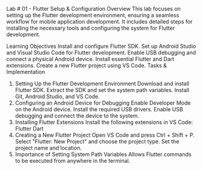 Lab # 01 - Flutter Setup & Configuration
Overview
This lab focuses on setting up the Flutter development environment, ensuring a seamless workflow for mobile application development. It includes detailed steps for installing the necessary tools and configuring the system for Flutter development.

Learning Objectives
Install and configure Flutter SDK.
Set up Android Studio and Visual Studio Code for Flutter development.
Enable USB debugging and connect a physical Android device.
Install essential Flutter and Dart extensions.
Create a new Flutter project using VS Code.
Tasks & Implementation
1. Setting Up the Flutter Development Environment
Download and install Flutter SDK.
Extract the SDK and set the system path variables.
Install Git, Android Studio, and VS Code.
2. Configuring an Android Device for Debugging
Enable Developer Mode on the Android device.
Install the required USB drivers.
Enable USB debugging and connect the device to the system.
3. Installing Flutter Extensions
Install the following extensions in VS Code:
Flutter
Dart
4. Creating a New Flutter Project
Open VS Code and press Ctrl + Shift + P.
Select "Flutter: New Project" and choose the project type.
Set the project name and location.
5. Importance of Setting System Path Variables
Allows Flutter commands to be executed from anywhere in the terminal.
